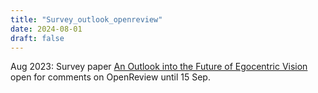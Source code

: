 ```yaml
---
title: "Survey_outlook_openreview"
date: 2024-08-01
draft: false
---
```


Aug 2023: Survey paper <a href="https://openreview.net/forum?id=V3974SUk1w">An Outlook into the Future of Egocentric Vision</a> open for comments on OpenReview until 15 Sep.